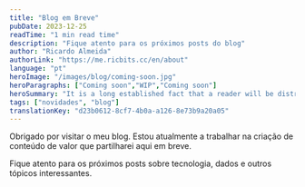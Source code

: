 ```yaml
---
title: "Blog em Breve"
pubDate: 2023-12-25
readTime: "1 min read time"
description: "Fique atento para os próximos posts do blog"
author: "Ricardo Almeida"
authorLink: "https://me.ricbits.cc/en/about"
language: "pt"
heroImage: "/images/blog/coming-soon.jpg"
heroParagraphs: ["Coming soon","WIP","Coming soon"]
heroSummary: "It is a long established fact that a reader will be distracted by the readable content of a page when looking at its layout. The point of using Lorem Ipsum is that it has a more-or-less normal distribution of letters, as opposed to using 'Content here, content here', making it look like readable English."
tags: ["novidades", "blog"]
translationKey: "d23b0612-8cf7-4b0a-a126-8e73b9a20a05"
---
```


Obrigado por visitar o meu blog. Estou atualmente a trabalhar na criação de conteúdo de valor que partilharei aqui em breve.

Fique atento para os próximos posts sobre tecnologia, dados e outros tópicos interessantes. 
